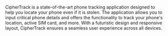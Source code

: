 CipherTrack is a state-of-the-art phone tracking application designed to help you locate your phone even if it is stolen. The application allows you to input critical phone details and offers the functionality to track your phone's location, active SIM card, and more. With a futuristic design and responsive layout, CipherTrack ensures a seamless user experience across all devices.
